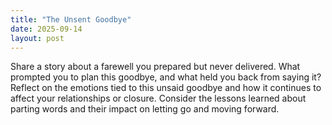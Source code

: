 ```yaml
---
title: "The Unsent Goodbye"
date: 2025-09-14
layout: post
---
```


Share a story about a farewell you prepared but never delivered. What prompted you to plan this goodbye, and what held you back from saying it? Reflect on the emotions tied to this unsaid goodbye and how it continues to affect your relationships or closure. Consider the lessons learned about parting words and their impact on letting go and moving forward.
